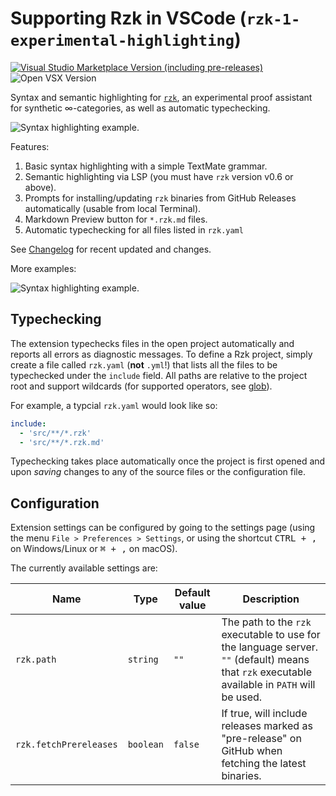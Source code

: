 # Supporting Rzk in VSCode (`rzk-1-experimental-highlighting`)

[![Visual Studio Marketplace Version (including pre-releases)](https://img.shields.io/visual-studio-marketplace/v/NikolaiKudasovfizruk.rzk-1-experimental-highlighting)](https://marketplace.visualstudio.com/items?itemName=NikolaiKudasovfizruk.rzk-1-experimental-highlighting)
![Open VSX Version](https://img.shields.io/open-vsx/v/NikolaiKudasovfizruk/rzk-1-experimental-highlighting)


Syntax and semantic highlighting for [`rzk`](https://rzk-lang.github.io/rzk/), an experimental proof assistant for synthetic ∞-categories, as well as automatic typechecking.

![Syntax highlighting example.](images/example-unfolding-square.png)

Features:

1. Basic syntax highlighting with a simple TextMate grammar.
2. Semantic highlighting via LSP (you must have `rzk` version v0.6 or above).
3. Prompts for installing/updating `rzk` binaries from GitHub Releases automatically (usable from local Terminal).
4. Markdown Preview button for `*.rzk.md` files.
5. Automatic typechecking for all files listed in `rzk.yaml`

See [Changelog](CHANGELOG.md) for recent updated and changes.

More examples:

![Syntax highlighting example.](images/example-relfunext2.png)

## Typechecking

The extension typechecks files in the open project automatically and reports all errors as diagnostic messages.
To define a Rzk project, simply create a file called `rzk.yaml` (**not** `.yml`!) that lists all the files to be typechecked under the `include` field. All paths are relative to the project root and support wildcards (for supported operators, see [glob](https://hackage.haskell.org/package/Glob-0.10.2/docs/System-FilePath-Glob.html#v:compile)).

For example, a typcial `rzk.yaml` would look like so:

```yaml
include:
  - 'src/**/*.rzk'
  - 'src/**/*.rzk.md'
```

Typechecking takes place automatically once the project is first opened and upon _saving_ changes to any of the source files or the configuration file.

## Configuration

Extension settings can be configured by going to the settings page (using the menu `File > Preferences > Settings`, or using the shortcut <kbd>CTRL + ,</kbd> on Windows/Linux or <kbd>⌘ + ,</kbd> on macOS).

The currently available settings are:

| Name                   | Type      | Default value | Description                                                                                                                                   |
| ---------------------- | --------- | ------------- | --------------------------------------------------------------------------------------------------------------------------------------------- |
| `rzk.path`             | `string`  | `""`          | The path to the `rzk` executable to use for the language server. `""` (default) means that `rzk` executable available in `PATH` will be used. |
| `rzk.fetchPrereleases` | `boolean` | `false`       | If true, will include releases marked as \"pre-release\" on GitHub when fetching the latest binaries.                                         |
